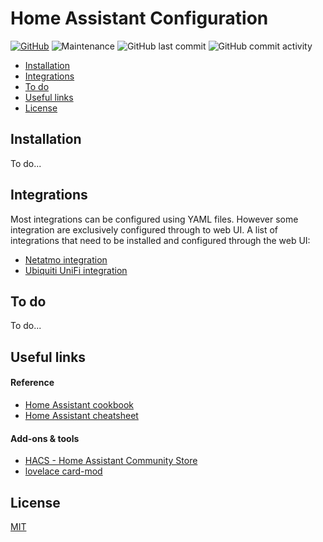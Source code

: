 # Home Assistant Configuration <!-- omit in toc -->

[![GitHub](https://img.shields.io/github/license/QNimbus/homeassistant-config?style=for-the-badge)](LICENSE)
![Maintenance](https://img.shields.io/maintenance/yes/2020?style=for-the-badge)
![GitHub last commit](https://img.shields.io/github/last-commit/QNimbus/homeassistant-config?style=for-the-badge)
![GitHub commit activity](https://img.shields.io/github/commit-activity/m/QNimbus/homeassistant-config?style=for-the-badge)

- [Installation](#installation)
- [Integrations](#integrations)
- [To do](#to-do)
- [Useful links](#useful-links)
- [License](#license)

## Installation

To do...

## Integrations

Most integrations can be configured using YAML files. However some integration are exclusively configured through to web UI. A list of integrations that need to be installed and configured through the web UI:

- [Netatmo integration](https://www.home-assistant.io/integrations/netatmo/)
- [Ubiquiti UniFi integration](https://www.home-assistant.io/integrations/unifi/)

## To do

To do...

## Useful links

#### Reference

- [Home Assistant cookbook](https://www.home-assistant.io/cookbook/)
- [Home Assistant cheatsheet](https://github.com/arsaboo/homeassistant-config/blob/master/HASS%20Cheatsheet.md)

#### Add-ons & tools

- [HACS - Home Assistant Community Store](https://hacs.xyz/)
- [lovelace card-mod](https://github.com/thomasloven/lovelace-card-mod)

## License

[MIT](LICENSE)
